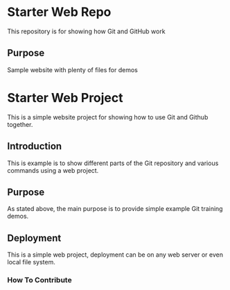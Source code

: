# Starter Web Repo

This repository is for showing how Git and GitHub work

## Purpose

Sample website with plenty of files for demos
# Starter Web Project

This is a simple website project for showing how to use Git and Github together.

## Introduction

This is example is to show different parts of the Git repository and various commands using a web project.

## Purpose

As stated above, the main purpose is to provide simple example Git training demos.

## Deployment

This is a simple web project, deployment can be on any web server or even local file system.

### How To Contribute
